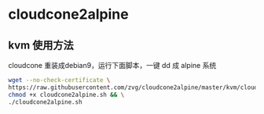 # cloudcone2alpine

## kvm 使用方法

cloudcone 重装成debian9，运行下面脚本，一键 dd 成 alpine 系统

```sh
wget --no-check-certificate \
https://raw.githubusercontent.com/zvg/cloudcone2alpine/master/kvm/cloudcone2alpine.sh && \
chmod +x cloudcone2alpine.sh && \
./cloudcone2alpine.sh
```

